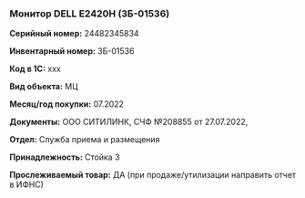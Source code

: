 ### Монитор DELL E2420H (ЗБ-01536) </br>

**Серийный номер:** 24482345834 </br>

**Инвентарный номер:** ЗБ-01536 </br>

**Код в 1С:** xxx </br> 

**Вид объекта:** МЦ

**Месяц/год покупки:** 07.2022 </br>

**Документы:** ООО СИТИЛИНК, СЧФ №208855 от 27.07.2022,  </br>

**Отдел:** Служба приема и размещения </br>

**Принадлежность:** Стойка 3</br>

**Прослеживаемый товар:** ДА (при продаже/утилизации направить отчет в ИФНС)

